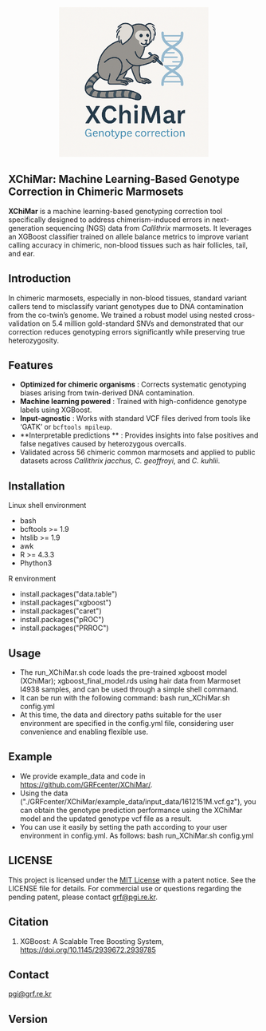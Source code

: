 <p align="center">
  <img src="./XChiMar_logo3.png" alt="XChiMar Logo" width="300"/>
</p>

## XChiMar: Machine Learning-Based Genotype Correction in Chimeric Marmosets

**XChiMar** is a machine learning-based genotyping correction tool specifically designed to address chimerism-induced errors in next-generation sequencing (NGS) data from _Callithrix_ marmosets. It leverages an XGBoost classifier trained on allele balance metrics to improve variant calling accuracy in chimeric, non-blood tissues such as hair follicles, tail, and ear.

## Introduction
In chimeric marmosets, especially in non-blood tissues, standard variant callers tend to misclassify variant genotypes due to DNA contamination from the co-twin’s genome. We trained a robust model using nested cross-validation on 5.4 million gold-standard SNVs and demonstrated that our correction reduces genotyping errors significantly while preserving true heterozygosity.

## Features
- **Optimized for chimeric organisms** : Corrects systematic genotyping biases arising from twin-derived DNA contamination.
- **Machine learning powered** : Trained with high-confidence genotype labels using XGBoost.
- **Input-agnostic** : Works with standard VCF files derived from tools like ‘GATK’ or `bcftools mpileup`.
- **Interpretable predictions ** : Provides insights into false positives and false negatives caused by heterozygous overcalls.
- Validated across 56 chimeric common marmosets and applied to public datasets across _Callithrix jacchus_, _C. geoffroyi_, and _C. kuhlii_. 

## Installation
Linux shell environment
- bash  
- bcftools >= 1.9
- htslib >= 1.9
- awk
- R >= 4.3.3
- Phython3

R environment
- install.packages("data.table")
- install.packages("xgboost")
- install.packages("caret")
- install.packages("pROC")
- install.packages("PRROC")
  
## Usage
- The run_XChiMar.sh code loads the pre-trained xgboost model (XChiMar); xgboost_final_model.rds using hair data from Marmoset I4938 
  samples, and can be used through a simple shell command. 
- It can be run with the following command: bash run_XChiMar.sh config.yml
- At this time, the data and directory paths suitable for the user environment are specified in the config.yml file, considering user 
  convenience and enabling flexible use.
  
## Example
- We provide example_data and code in https://github.com/GRFcenter/XChiMar/.
- Using the data ("./GRFcenter/XChiMar/example_data/input_data/1612151M.vcf.gz"), you can obtain the genotype prediction 
  performance using the XChiMar model and the updated genotype vcf file as a result.
- You can use it easily by setting the path according to your user environment in config.yml. As follows: bash run_XChiMar.sh config.yml

## LICENSE
This project is licensed under the [MIT License](LICENSE) with a patent notice. See the LICENSE file for details.
For commercial use or questions regarding the pending patent, please contact [grf@pgi.re.kr](mailto:grf@pgi.re.kr).

## Citation
 1. XGBoost: A Scalable Tree Boosting System, https://doi.org/10.1145/2939672.2939785
    
## Contact
pgi@grf.re.kr

## Version


